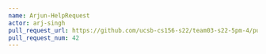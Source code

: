 ```yaml
---
name: Arjun-HelpRequest
actor: arj-singh
pull_request_url: https://github.com/ucsb-cs156-s22/team03-s22-5pm-4/pull/42
pull_request_num: 42
---
```

